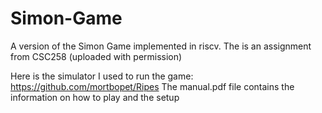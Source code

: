 # Simon-Game
A version of the Simon Game implemented in riscv. The is an assignment from CSC258 (uploaded with permission)

Here is the simulator I used to run the game: https://github.com/mortbopet/Ripes
The manual.pdf file contains the information on how to play and the setup
